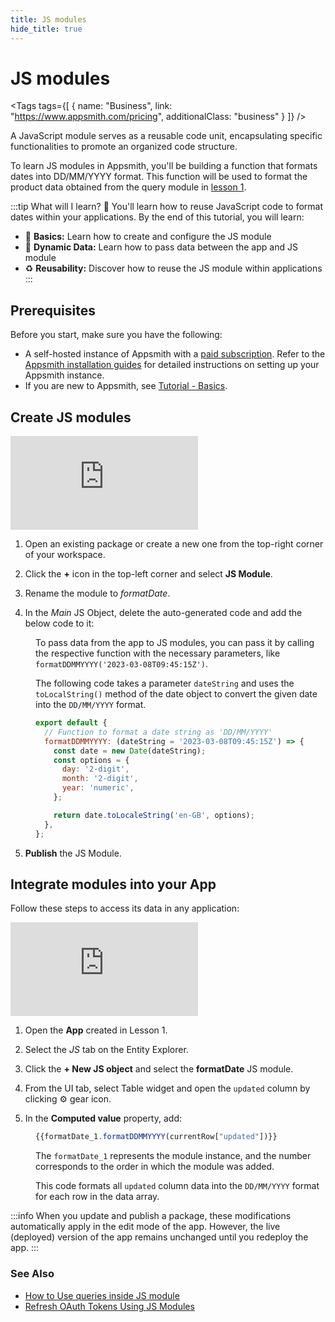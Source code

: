 ```yaml
---
title: JS modules
hide_title: true
---
```


<!-- vale off -->

<div className="tag-wrapper">
 <h1>JS modules</h1>

<Tags
tags={[
{ name: "Business", link: "https://www.appsmith.com/pricing", additionalClass: "business" }
]}
/>

</div>

<!-- vale on -->




A JavaScript module serves as a reusable code unit, encapsulating specific functionalities to promote an organized code structure. 

To learn JS modules in Appsmith, you'll be building a function that formats dates into DD/MM/YYYY format. This function will be used to format the product data obtained from the query module in [lesson 1](/packages/tutorial/query-module).


:::tip What will I learn? 📝
You'll learn how to reuse JavaScript code to format dates within your applications. By the end of this tutorial, you will learn:

* 🔧 **Basics:** Learn how to create and configure the JS module
* 🔄 **Dynamic Data:** Learn how to pass data between the app and JS module
* ♻️ **Reusability:** Discover how to reuse the JS module within applications
:::

## Prerequisites
Before you start, make sure you have the following:

* A self-hosted instance of Appsmith with a [paid subscription](https://www.appsmith.com/pricing). Refer to the [Appsmith installation guides](/getting-started/setup/installation-guides) for detailed instructions on setting up your Appsmith instance.
* If you are new to Appsmith, see [Tutorial - Basics](/getting-started/tutorials/start-building).

## Create JS modules


<div style={{ position: "relative", paddingBottom: "calc(50.520833333333336% + 41px)", height: "0", width: "100%" }}>
  <iframe src="https://demo.arcade.software/pB3QuP30nOH0g4Pn7W5B?embed" frameborder="0" loading="lazy" webkitallowfullscreen mozallowfullscreen allowfullscreen style={{ position: "absolute", top: "0", left: "0", width: "100%", height: "100%", colorScheme: "light" }} title="Appsmith | Connect Data">
  </iframe>
</div>


1. Open an existing package or create a new one from the top-right corner of your workspace.

2. Click the **+** icon in the top-left corner and select **JS Module**. 

3. Rename the module to _formatDate_. 

4. In the _Main_ JS Object, delete the auto-generated code and add the below code to it:

<dd>

To pass data from the app to JS modules, you can pass it by calling the respective function with the necessary parameters, like `formatDDMMYYYY('2023-03-08T09:45:15Z')`.


The following code takes a parameter `dateString` and uses the `toLocalString()` method of the date object to convert the given date into the `DD/MM/YYYY` format.


```js
export default {
  // Function to format a date string as 'DD/MM/YYYY'
  formatDDMMYYYY: (dateString = '2023-03-08T09:45:15Z') => {
    const date = new Date(dateString);
    const options = {
      day: '2-digit',
      month: '2-digit',
      year: 'numeric',
    };

    return date.toLocaleString('en-GB', options);
  },
};
```

</dd>



5. **Publish** the JS Module.

## Integrate modules into your App

Follow these steps to access its data in any application:


<div style={{ position: "relative", paddingBottom: "calc(50.520833333333336% + 41px)", height: "0", width: "100%" }}>
  <iframe src="https://demo.arcade.software/ZonOto4ANGQ93dPSGN9Q?embed" frameborder="0" loading="lazy" webkitallowfullscreen mozallowfullscreen allowfullscreen style={{ position: "absolute", top: "0", left: "0", width: "100%", height: "100%", colorScheme: "light" }} title="Appsmith | Connect Data">
  </iframe>
</div>


1. Open the **App** created in Lesson 1.

2. Select the _JS_ tab on the Entity Explorer.

3. Click the **+ New JS object** and select the **formatDate** JS module.

4. From the UI tab, select Table widget and open the `updated` column by clicking ⚙️ gear icon. 

5. In the **Computed value** property, add:

<dd>

```js
{{formatDate_1.formatDDMMYYYY(currentRow["updated"])}}
```

The `formatDate_1` represents the module instance, and the number corresponds to the order in which the module was added.


This code formats all `updated` column data into the `DD/MM/YYYY` format for each row in the data array.

</dd>


:::info
When you update and publish a package, these modifications automatically apply in the edit mode of the app. However, the live (deployed) version of the app remains unchanged until you redeploy the app. 
:::

### See Also

* [How to Use queries inside JS module](/packages/how-to-guides/use-query-inside-js-module)
* [Refresh OAuth Tokens Using JS Modules](/packages/how-to-guides/create-js-module)
